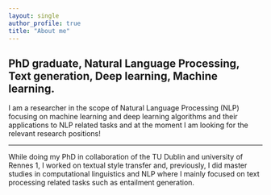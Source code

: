 ```yaml
---
layout: single
author_profile: true
title: "About me"
---
```


## PhD graduate, Natural Language Processing, Text generation, Deep learning, Machine learning.


I am a researcher in the scope of Natural Language Processing (NLP) focusing on machine learning and deep learning algorithms and their applications to NLP related tasks and at the moment I am looking for the relevant  research positions!

---
While doing my PhD in  collaboration of the TU Dublin and university of Rennes 1,  I worked on textual style transfer and, previously, I did master studies in computational linguistics and NLP where I mainly  focused on  text processing related tasks  such as entailment generation. 
